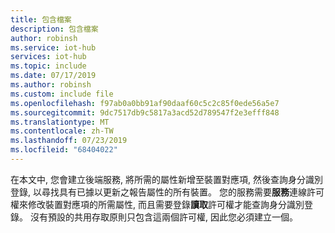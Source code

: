 ```yaml
---
title: 包含檔案
description: 包含檔案
author: robinsh
ms.service: iot-hub
services: iot-hub
ms.topic: include
ms.date: 07/17/2019
ms.author: robinsh
ms.custom: include file
ms.openlocfilehash: f97ab0a0bb91af90daaf60c5c2c85f0ede56a5e7
ms.sourcegitcommit: 9dc7517db9c5817a3acd52d789547f2e3efff848
ms.translationtype: MT
ms.contentlocale: zh-TW
ms.lasthandoff: 07/23/2019
ms.locfileid: "68404022"
---
```

<!-- This contains intro text for the "Get an IoT hub connection string" section in the iot-hub-lang-lang-twin-getstarted.md files-->

在本文中, 您會建立後端服務, 將所需的屬性新增至裝置對應項, 然後查詢身分識別登錄, 以尋找具有已據以更新之報告屬性的所有裝置。 您的服務需要**服務**連線許可權來修改裝置對應項的所需屬性, 而且需要登錄**讀取**許可權才能查詢身分識別登錄。 沒有預設的共用存取原則只包含這兩個許可權, 因此您必須建立一個。

